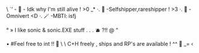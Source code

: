 \ `’ - 🦴 - Idk why I'm still alive ! >0 _*
·. 🫧 -Selfshipper,rareshipper ! >3
·. 🍩 -Omnivert <D
·. 🪄 -MBTI: isfj

° » I like sonic & sonic.EXE stuff . . . 🫐 ?!! @ “

• #Feel free to int !! 💌 \ \ C+H freely , ships and  RP's are available ! ^^ 🎀 _= ‹
